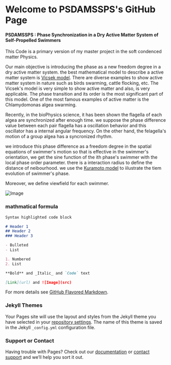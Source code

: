 # Welcome to PSDAMSSPS's GitHub Page

#### PSDAMSSPS : Phase Synchronization in a Dry Active Matter System of Self-Propelled Swimmers 

This Code is a primary version of my master project in the soft condenced matter Physics.

Our main objective is introducing the phase as a new freedom degree in a dry active matter system. the best mathematical model to describe a active matter system is [Vicsek model](https://en.wikipedia.org/wiki/Vicsek_model). There are diverse examples to show active matter system in nature such as birds swarming, cattle flocking, etc. 
The Vicsek's model is very simple to show active matter and also, is very applicable. The phase transition and its order is the most significant part of this model. One of the most famous examples of active matter is the Chlamydomonas algea swarming.

Recently, in the bioPhysics science, it has been shown the flagella of each algea are synchronized after enough time. we suppose the phase difference value between each pair flagella has a oscillation behavior and this oscillator has a internal angular frequency. On the other hand, the felagella's motion of a group algea has a syncronized rhythm. 

we introduce this phase difference as a freedom degree in the spatial equations of swimmer's motion so that is effective in the swimmer's orientation, we get the sine function of the ith phase's swimmer with the local phase order parameter. there is a interaction radius to define the distance of neibourhood. we use the [Kuramoto model](https://en.wikipedia.org/wiki/Kuramoto_model) to iilustrate the tiem evolution of swimmer's phase. 

Moreover, we define viewfield for each swimmer.

![Image]()

### mathmatical formula
```markdown
Syntax highlighted code block

# Header 1
## Header 2
### Header 3

- Bulleted
- List

1. Numbered
2. List

**Bold** and _Italic_ and `Code` text

[Link](url) and ![Image](src)
```

For more details see [GitHub Flavored Markdown](https://guides.github.com/features/mastering-markdown/).

### Jekyll Themes

Your Pages site will use the layout and styles from the Jekyll theme you have selected in your [repository settings](https://github.com/rasoulkajouri/codes/settings). The name of this theme is saved in the Jekyll `_config.yml` configuration file.

### Support or Contact

Having trouble with Pages? Check out our [documentation](https://help.github.com/categories/github-pages-basics/) or [contact support](https://github.com/contact) and we’ll help you sort it out.
